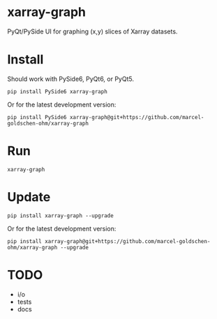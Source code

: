 # xarray-graph
PyQt/PySide UI for graphing (x,y) slices of Xarray datasets.

# Install
Should work with PySide6, PyQt6, or PyQt5.
```shell
pip install PySide6 xarray-graph
```

Or for the latest development version:
```shell
pip install PySide6 xarray-graph@git+https://github.com/marcel-goldschen-ohm/xarray-graph
```

# Run
```shell
xarray-graph
```

# Update
```shell
pip install xarray-graph --upgrade
```

Or for the latest development version:
```shell
pip install xarray-graph@git+https://github.com/marcel-goldschen-ohm/xarray-graph --upgrade
```

# TODO
- i/o
- tests
- docs
